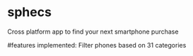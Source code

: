 # sphecs

Cross platform app to find your next smartphone purchase

#features implemented:
  Filter phones based on 31 categories
